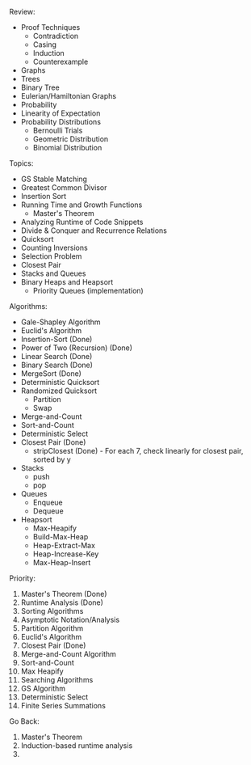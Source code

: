 Review:
- Proof Techniques
	- Contradiction
	- Casing
	- Induction
	- Counterexample
- Graphs
- Trees
- Binary Tree
- Eulerian/Hamiltonian Graphs
- Probability
- Linearity of Expectation
- Probability Distributions
	- Bernoulli Trials
	- Geometric Distribution
	- Binomial Distribution

Topics:
- GS Stable Matching
- Greatest Common Divisor
- Insertion Sort
- Running Time and Growth Functions
	- Master's Theorem
- Analyzing Runtime of Code Snippets
- Divide & Conquer and Recurrence Relations
- Quicksort
- Counting Inversions
- Selection Problem
- Closest Pair
- Stacks and Queues
- Binary Heaps and Heapsort
	- Priority Queues (implementation)

Algorithms:
- Gale-Shapley Algorithm
- Euclid's Algorithm
- Insertion-Sort (Done)
- Power of Two (Recursion) (Done)
- Linear Search (Done)
- Binary Search (Done)
- MergeSort (Done)
- Deterministic Quicksort
- Randomized Quicksort
	- Partition
	- Swap
- Merge-and-Count
- Sort-and-Count
- Deterministic Select
- Closest Pair (Done)
	- stripClosest (Done) - For each 7, check linearly for closest pair, sorted by y
- Stacks
	- push
	- pop
- Queues
	- Enqueue
	- Dequeue
- Heapsort
	- Max-Heapify
	- Build-Max-Heap
	- Heap-Extract-Max
	- Heap-Increase-Key
	- Max-Heap-Insert

Priority:
1. Master's Theorem (Done)
2. Runtime Analysis (Done)
3. Sorting Algorithms
4. Asymptotic Notation/Analysis 
5. Partition Algorithm
6. Euclid's Algorithm
7. Closest Pair (Done)
8. Merge-and-Count Algorithm
9. Sort-and-Count
10. Max Heapify
11. Searching Algorithms
12. GS Algorithm
13. Deterministic Select
14. Finite Series Summations

Go Back:
1. Master's Theorem
2. Induction-based runtime analysis
3. 